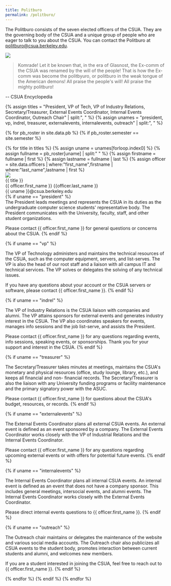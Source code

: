 ```yaml
---
title: Politburo
permalink: /politburo/
---
```


The Politburo consists of the seven elected officers of the CSUA. They are the
governing body of the CSUA and a unique group of people who are eager to talk
to you about the CSUA. You can contact the Politburo at
politburo@csua.berkeley.edu.

![](https://www.csua.berkeley.edu:8080/static/images/pb_fa18.jpg)

> Komrade! Let it be known that, in the era of Glasnost, the Ex-comm of the CSUA was renamed by the will of the people! That is how the Ex-comm was become the politbyuro, or politburo in the weak tongue of the American demons! All praise the people's will! All praise the mighty politburo!

-- CSUA Encyclopedia

{% assign titles = "President, VP of Tech, VP of Industry Relations, Secretary/Treasurer, External Events Coordinator, Internal Events Coordinator, Outreach Chair" | split:", " %}
{% assign unames = "president, vp, indrel, treasurer, externalevents, internalevents, outreach" | split:", " %}

{% for pb_roster in site.data.pb %}
{% if pb_roster.semester == site.semester %}

<div class="politburo">
{% for title in titles %}
{% assign uname = unames[forloop.index0] %}
{% assign fullname = pb_roster[uname] | split:" " %}
{% assign firstname = fullname | first %}
{% assign lastname = fullname | last %}
{% assign officer = site.data.officers
	| where:"first_name",firstname
	| where:"last_name",lastname
	| first %}
<div class="pb-member">
<img class="photo-frame" src="https://www.csua.berkeley.edu/media/{{ officer.photo1 }}">
<div class="text">
<div class="title">{{ title }}</div>
<div class="name">{{ officer.first_name }} {{officer.last_name }}</div>
<div class="email">{{ uname }}@csua.berkeley.edu</div>
{% if uname == "president" %}
<div markdown="1" class="about">
The President leads meetings and represents the CSUA in its duties as the
undergraduate computer science students' representative body. The President
communicates with the University, faculty, staff, and other student
organizations.

Please contact {{ officer.first_name }} for general questions or concerns about the CSUA.
{% endif %}

{% if uname == "vp" %}
<div markdown="1" class="about">
The VP of Technology administers and maintains the technical resources of the
CSUA, such as the computer equipment, servers, and list-serves. The VP is also
the head of our root staff and a liaison with all campus IT and technical
services. The VP solves or delegates the solving of any technical issues.

If you have any questions about your account or the CSUA servers or software,
please contact {{ officer.first_name }}.
{% endif %}

{% if uname == "indrel" %}
<div markdown="1" class="about">
The VP of Industry Relations is the CSUA liaison with companies and alumni. The
VP attains sponsors for external events and generates industry interest in the
CSUA. The VP also coordinates speakers for events, manages info sessions and
the job list-serve, and assists the President.

Please contact {{ officer.first_name }} for any questions regarding events, info sessions,
speaking events, or sponsorships. Thank you for your support and interest in
the CSUA.
{% endif %}

{% if uname == "treasurer" %}
<div markdown="1" class="about">
The Secretary/Treasurer takes minutes at meetings, maintains the CSUA's
monetary and physical resources (office, study lounge, library, etc.), and
keeps all financial and non- financial records. The Secretary/Treasurer is also
the liaison with any University funding programs or facility maintenance and
the primary signatory power with the ASUC.

Please contact {{ officer.first_name }} for questions about the CSUA's budget, resources, or
records.
{% endif %}

{% if uname == "externalevents" %}
<div markdown="1" class="about">
The External Events Coordinator plans all external CSUA events. An external
event is defined as an event sponsored by a company. The External Events
Coordinator works closely with the VP of Industrial Relations and the Internal
Events Coordinator.

Please contact {{ officer.first_name }} for any questions regarding upcoming external events or
with offers for potential future events.
{% endif %}

{% if uname == "internalevents" %}
<div markdown="1" class="about">
The Internal Events Coordinator plans all internal CSUA events. An internal
event is defined as an event that does not have a company sponsor. This
includes general meetings, intersocial events, and alumni events. The Internal
Events Coordinator works closely with the External Events Coordinator.

Please direct internal events questions to {{ officer.first_name }}.
{% endif %}

{% if uname == "outreach" %}
<div markdown="1" class="about">
The Outreach chair maintains or delegates the maintenance of the website and
various social media accounts. The Outreach chair also publicizes all CSUA
events to the student body, promotes interaction between current students and
alumni, and welcomes new members.

If you are a student interested in joining the CSUA, feel free to reach out to
{{ officer.first_name }}.
{% endif %}
</div>
</div>
</div>
{% endfor %}
{% endif %}
{% endfor %}
</div>
